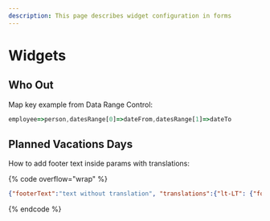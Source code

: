 ```yaml
---
description: This page describes widget configuration in forms
---
```


# Widgets

## Who Out

Map key example from Data Range Control:

```javascript
employee=>person,datesRange[0]=>dateFrom,datesRange[1]=>dateTo
```

## Planned Vacations Days

How to add footer text inside params with translations:

{% code overflow="wrap" %}
```json
{"footerText":"text without translation", "translations":{"lt-LT": {"footerText":"text translate lt"}, "en-GB": {"footerText":"text translate en"}}}
```
{% endcode %}
